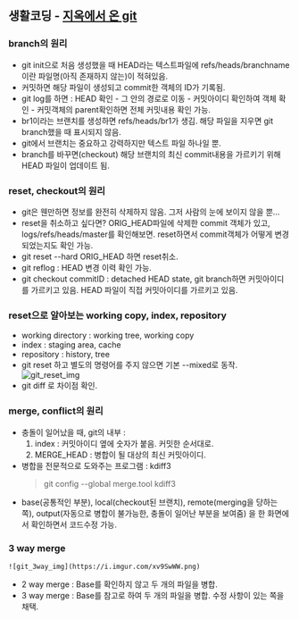 ## 생활코딩 - [지옥에서 온 git](https://opentutorials.org/course/2708)


### branch의 원리

* git init으로 처음 생성했을 때 HEAD라는 텍스트파일에 refs/heads/branchname이란 파일명(아직 존재하지 않는)이 적혀있음. 
* 커밋하면 해당 파일이 생성되고 commit한 객체의 ID가 기록됨.
* git log를 하면 : HEAD 확인 - 그 안의 경로로 이동 - 커밋아이디 확인하여 객체 확인 - 커밋객체의 parent확인하면 전체 커밋내용 확인 가능.
* br1이라는 브랜치를 생성하면 refs/heads/br1가 생김. 해당 파일을 지우면 git branch했을 때 표시되지 않음.
* git에서 브랜치는 중요하고 강력하지만 텍스트 파일 하나일 뿐.
* branch를 바꾸면(checkout) 해당 브랜치의 최신 commit내용을 가르키기 위해 HEAD 파일이 업데이트 됨.


### reset, checkout의 원리

* git은 웬만하면 정보를 완전히 삭제하지 않음. 그저 사람의 눈에 보이지 않을 뿐...
* reset을 취소하고 싶다면? ORIG_HEAD파일에 삭제한 commit 객체가 있고, logs/refs/heads/master를 확인해보면. reset하면서 commit객체가 어떻게 변경되었는지도 확인 가능.
* git reset --hard ORIG_HEAD 하면 reset취소.
* git reflog : HEAD 변경 이력 확인 가능.
* git checkout commitID : detached HEAD state, git branch하면 커밋아이디를 가르키고 있음. HEAD 파일이 직접 커밋아이디를 가르키고 있음. 


### reset으로 알아보는 working copy, index, repository

* working directory : working tree, working copy
* index : staging area, cache
* repository : history, tree
* git reset 하고 별도의 명령어를 주지 않으면 기본 --mixed로 동작.
![git_reset_img](https://i.imgur.com/zv62NMm.png)
* git diff 로 차이점 확인.


### merge, conflict의 원리

* 충돌이 일어났을 때, git의 내부 : 
	1. index : 커밋아이디 옆에 숫자가 붙음. 커밋한 순서대로.
	2. MERGE_HEAD : 병합이 될 대상의 최신 커밋아이디.
* 병합을 전문적으로 도와주는 프로그램 : kdiff3
	> git config --global merge.tool kdiff3
* base(공통적인 부분), local(checkout된 브랜치), remote(merging을 당하는 쪽), output(자동으로 병합이 불가능한, 충돌이 일어난 부분을 보여줌) 을 한 화면에서 확인하면서 코드수정 가능.


### 3 way merge

	![git_3way_img](https://i.imgur.com/xv9SwWW.png)
* 2 way merge : Base를 확인하지 않고 두 개의 파일을 병합.
* 3 way merge : Base를 참고로 하여 두 개의 파일을 병합. 수정 사항이 있는 쪽을 채택.
